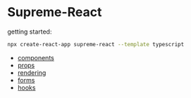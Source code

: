 # Supreme-React
getting started:
```sh
npx create-react-app supreme-react --template typescript
```
* [components](https://github.com/mikolajsemeniuk/Supreme-React/tree/main/components)
* [props](https://github.com/mikolajsemeniuk/Supreme-React/tree/main/props)
* [rendering](https://github.com/mikolajsemeniuk/Supreme-React/tree/main/rendering)
* [forms](https://github.com/mikolajsemeniuk/Supreme-React/tree/main/forms)
* [hooks](https://github.com/mikolajsemeniuk/Supreme-React/tree/main/hooks)

